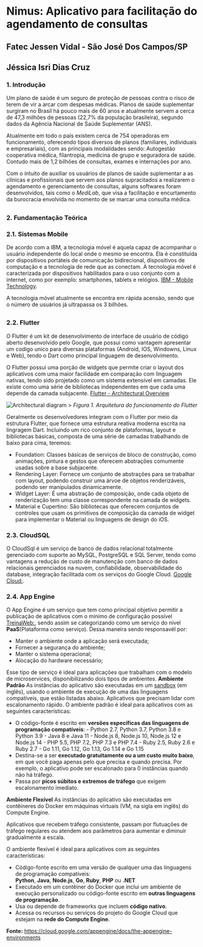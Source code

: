 # Nimus: Aplicativo para facilitação do agendamento de consultas

## **Fatec Jessen Vidal - São José Dos Campos/SP**

## **Jéssica Isri Dias Cruz**

### **1. Introdução**

Um plano de saúde é um seguro de proteção de pessoas contra o risco de terem de vir a arcar com despesas médicas. 
Planos de saúde suplementar surgiram no Brasil há pouco mais de 60 anos e atualmente servem a cerca de 47,3 milhões de pessoas (22,7% da população brasileira), segundo dados da Agência Nacional de Saúde Suplementar (ANS).

Atualmente em todo o país existem cerca de 754 operadoras em funcionamento, oferecendo tipos diversos de planos (familiares, individuais e empresariais), com as principais modalidades sendo: Autogestão cooperativa médica, filantropia, medicina de grupo e seguradora de saúde. 
Contudo mais de 1,2 bilhões de consultas, exames e internações por ano.

Com o intuito de auxiliar os usuários de planos de saúde suplementar a as clínicas e profissionais que servem aos planos supracitados a realizarem o agendamento e gerenciamento de consultas, alguns softwares foram desenvolvidos, tais como  o *MediLab*, que visa a facilitação e encurtamento da burocracia envolvida no momento de se marcar uma consulta médica.

## 

### **2. Fundamentação Teórica**

### **2.1. Sistemas Mobile**

De acordo com a IBM, a tecnologia móvel é aquela capaz de acompanhar o usuário independente do local onde o mesmo se encontra. Ela é constituída por dispositivos portáteis de comunicação bidirecional, dispositivos de computação e a tecnologia de rede que as conectam.
A tecnologia móvel é caracterizada por dispositivos habilitados para o uso conjunto com a internet, como por exemplo: smartphones, tablets e relógios. [IBM - Mobile Technology](https://www.ibm.com/topics/mobile-technology).

A tecnologia móvel atualmente se encontra em rápida acensão, sendo que o número de usuários já ultrapassa os 3 bilhões.

##

### **2.2. Flutter**

O Flutter é um kit de desenvolvimento de interface de usuário de código aberto desenvolvido pelo Google, que possui como vantagem apresentar um codigo unico para diversas plataformas (Android, IOS, Windowns, Linux e Web), tendo o Dart como principal linguagem de desenvolvimento.

O Flutter possui uma porção de widgets que permite criar o layout dos aplicativos com uma maior facilidade em comparação com linguagem nativas, tendo sido projetado como um sistema extensível em camadas. Ele existe como uma série de bibliotecas independentes em que cada uma depende da camada subjacente. [Flutter - Architectural Overview](https://flutter.dev/docs/resources/architectural-overview)

![Architectural diagram](https://flutter.dev/images/arch-overview/archdiagram.png) 
    > _Figura 1. Arquitetura do funcionamento do Flutter_

Geralmente os desenvolvedores integram com o Flutter por meio da estrutura Flutter, que fornece uma estrutura reativa moderna escrita na lingragem Dart. Incluindo um rico conjunto de plataformas, layout e bibliotecas básicas, composta de uma série de camadas trabalhando de baixo para cima, teremos:

 - Foundation: Classes básicas de serviços de bloco de construção, como animações, pintura e gestos que oferecem abstrações comumente usadas sobre a base subjacente.
 - Rendering Layer: Fornece um conjunto de abstrações para se trabalhar com layout, podendo construir uma árvoe de objetos renderizáveis, podendo ser manipulados dinamicamente.
 - Widget Layer: É uma abstração de composição, onde cada objeto de renderização tem uma classe correspondente na camada de widgets.
 - Material e Cupertino: São bibliotecas que oferecem conjuntos de controles que usam os primitivos de composição da camada de widget para implementar o Material ou linguagens de design do iOS.

### **2.3. CloudSQL**
O CloudSql é um serviço de banco de dados relacional totalmente gerenciado com suporte ao MySQL, PostgreSQL e SQL Server, tendo como vantagens a redução de custo de manutenção com banco de dados relacionais gerenciados na nuvem, confiabilidade, observabilidade do database, integração facilitada com os serviços do Google Cloud. [Google Cloud:](https://cloud.google.com/sql).

### **2.4. App Engine**
 O App Engine é um serviço que tem como principal objetivo permitir a publicação de aplicativos com o minimo de configuração possível [TreinaWeb:](https://www.treinaweb.com.br/blog/o-que-e-o-app-engine-e-como-publicar-uma-aplicacao-nele), sendo assim se categorizando como um serviço do nivel **PaaS**(Plataforma como serviço). Dessa maneira sendo responsavél por:
 
 - Manter o ambiente onde a aplicação será executada;
 - Fornecer a segurança do ambiente;
 - Manter o sistema operacional;
 - Alocação do hardware necessário;
 
Esse tipo de serviço é ideal para aplicações que trabalham com o modelo de microservices, disponibilizando dois tipos de ambientes.
**Ambiente Padrão**
As instâncias do aplicativo são executadas em um [sandbox](https://en.wikipedia.org/wiki/Sandbox_(computer_security)) (em inglês), usando o ambiente de execução de uma das linguagens compatíveis, que estão listadas abaixo.
Aplicativos que precisam lidar com escalonamento rápido.
O ambiente padrão é ideal para aplicativos com as seguintes características:
 -   O código-fonte é escrito em  **versões específicas das linguagens de programação compatíveis**:
    -   Python 2.7, Python 3.7, Python 3.8 e Python 3.9
    -   Java 8 e Java 11
    -   Node.js 8, Node.js 10, Node.js 12 e Node.js 14
    -   PHP 5.5, PHP 7.2, PHP 7.3 e PHP 7.4
    -   Ruby 2.5, Ruby 2.6 e Ruby 2.7
    -   Go 1.11, Go 1.12, Go 1.13, Go 1.14 e Go 1.15
-   Destina-se a ser  **executado gratuitamente ou a um custo muito baixo**, em que você paga apenas pelo que precisa e quando precisa. Por exemplo, o aplicativo pode ser escalonado para 0 instâncias quando não há tráfego.
-   Passa por  **picos súbitos e extremos de tráfego**  que exigem escalonamento imediato.

**Ambiente Flexível**
As instâncias do aplicativo são executadas em contêineres do Docker em máquinas virtuais (VM, na sigla em inglês) do Compute Engine.

Aplicativos que recebem tráfego consistente, passam por flutuações de tráfego regulares ou atendem aos parâmetros para aumentar e diminuir gradualmente a escala.

O ambiente flexível é ideal para aplicativos com as seguintes características:

-   Código-fonte escrito em uma versão de qualquer uma das linguagens de programação compatíveis:  
    **Python**,  **Java**,  **Node.js**,  **Go**,  **Ruby**,  **PHP**  ou  **.NET**
-   Executado em um contêiner do Docker que inclui um ambiente de execução personalizado ou código-fonte escrito em  **outras linguagens de programação**.
-   Usa ou depende de frameworks que incluem  **código nativo**.
-   Acessa os recursos ou serviços do projeto do Google Cloud que estejam na  **rede do Compute Engine**.

**Fonte:** https://cloud.google.com/appengine/docs/the-appengine-environments
